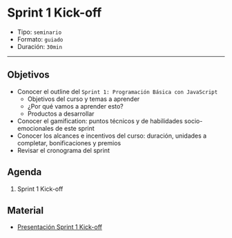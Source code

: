 # Sprint 1 Kick-off

- Tipo: `seminario`
- Formato: `guiado`
- Duración: `30min`

***

## Objetivos

* Conocer el outline del `Sprint 1: Programación Básica con JavaScript` 	
	- Objetivos del curso y temas a aprender
	- ¿Por qué vamos a aprender esto?
	- Productos a desarrollar
* Conocer el gamification: puntos técnicos y de habilidades socio-emocionales
de este sprint
* Conocer los alcances e incentivos del curso: duración, unidades a completar,
bonificaciones y premios
* Revisar el cronograma del sprint

## Agenda

1. Sprint 1 Kick-off

## Material
 * [Presentación Sprint 1 Kick-off](https://docs.google.com/presentation/d/1623UM9tYNGVNYN_62jwgdIkP07okvI5Rb9hyZX8yXvc/edit#slide=id.g1b73c42c66_0_112)
